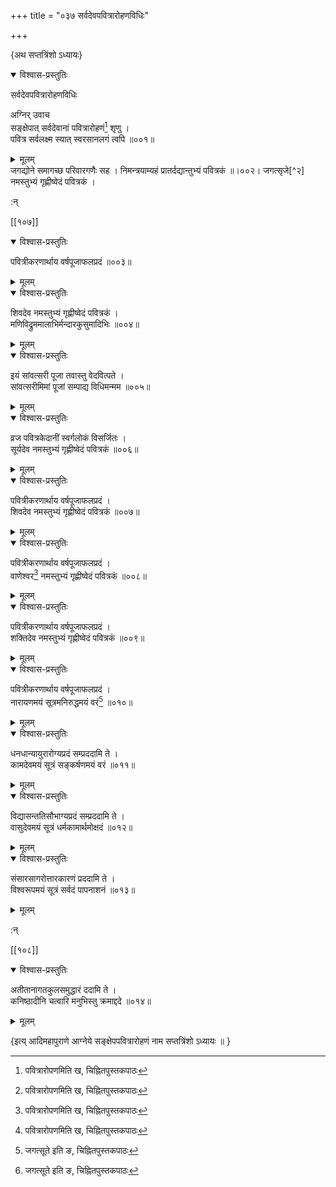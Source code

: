 +++
title = "०३७ सर्वदेवपवित्रारोहणविधिः"

+++

\{अथ सप्तत्रिंशो ऽध्यायः\}


<details open><summary>विश्वास-प्रस्तुतिः</summary>

सर्वदेवपवित्रारोहणविधिः  
    
अग्निर् उवाच  
सङ्क्षेपात् सर्वदेवानां पवित्रारोहणं[^१] शृणु   ।  
पवित्र सर्वलक्ष्म स्यात् स्वरसानलगं त्वपि ॥००१॥
</details>

<details><summary>मूलम्</summary>

सर्वदेवपवित्रारोहणविधिः  
    
अग्निर् उवाच  
सङ्क्षेपात् सर्वदेवानां पवित्रारोहणं[^१] शृणु   ।  
पवित्र सर्वलक्ष्म स्यात् स्वरसानलगं त्वपि ॥००१॥
</details>  
जगद्योने समागच्छ परिवारगणैः सह ।  
निमन्त्रयाम्यहं प्रातर्दद्यान्तुभ्यं पवित्रकं ॥।००२।  
जगत्सृजे[^२] नमस्तुभ्यं गृह्णीष्वेदं पवित्रकं   ।  
    
:न्  
    
[^१]: पवित्रारोपणमिति ख, चिह्नितपुस्तकपाठः  
    
[^२]: जगत्सूते इति ङ, चिह्नितपुस्तकपाठः  

[[१०७]]
    

<details open><summary>विश्वास-प्रस्तुतिः</summary>

पवित्रीकरणार्थाय वर्षपूजाफलप्रदं ॥००३॥
</details>

<details><summary>मूलम्</summary>

पवित्रीकरणार्थाय वर्षपूजाफलप्रदं ॥००३॥
</details>  

<details open><summary>विश्वास-प्रस्तुतिः</summary>

शिवदेव नमस्तुभ्यं गृह्णीष्वेदं पवित्रकं   ।  
मणिविद्रुममालाभिर्मन्दारकुसुमादिभिः ॥००४॥
</details>

<details><summary>मूलम्</summary>

शिवदेव नमस्तुभ्यं गृह्णीष्वेदं पवित्रकं   ।  
मणिविद्रुममालाभिर्मन्दारकुसुमादिभिः ॥००४॥
</details>  

<details open><summary>विश्वास-प्रस्तुतिः</summary>

इयं सांवत्सरी पूजा तवास्तु वेदवित्पते ।  
सांवत्सरीमिमां पूजां सम्पाद्य विधिमन्मम   ॥००५॥
</details>

<details><summary>मूलम्</summary>

इयं सांवत्सरी पूजा तवास्तु वेदवित्पते ।  
सांवत्सरीमिमां पूजां सम्पाद्य विधिमन्मम   ॥००५॥
</details>  

<details open><summary>विश्वास-प्रस्तुतिः</summary>

व्रज पवित्रकेदानीं स्वर्गलोकं विसर्जितः ।  
सूर्यदेव नमस्तुभ्यं गृह्णीष्वेदं पवित्रकं   ॥००६॥
</details>

<details><summary>मूलम्</summary>

व्रज पवित्रकेदानीं स्वर्गलोकं विसर्जितः ।  
सूर्यदेव नमस्तुभ्यं गृह्णीष्वेदं पवित्रकं   ॥००६॥
</details>  

<details open><summary>विश्वास-प्रस्तुतिः</summary>

पवित्रीकरणार्थाय वर्षपूजाफलप्रदं ।  
शिवदेव नमस्तुभ्यं गृह्णीष्वेदं पवित्रकं   ॥००७॥
</details>

<details><summary>मूलम्</summary>

पवित्रीकरणार्थाय वर्षपूजाफलप्रदं ।  
शिवदेव नमस्तुभ्यं गृह्णीष्वेदं पवित्रकं   ॥००७॥
</details>  

<details open><summary>विश्वास-प्रस्तुतिः</summary>

पवित्रीकरणार्थाय वर्षपूजाफलप्रदं ।  
वाणेश्वर[^१] नमस्तुभ्यं गृह्णीष्वेदं पवित्रकं   ॥००८॥
</details>

<details><summary>मूलम्</summary>

पवित्रीकरणार्थाय वर्षपूजाफलप्रदं ।  
वाणेश्वर[^१] नमस्तुभ्यं गृह्णीष्वेदं पवित्रकं   ॥००८॥
</details>  

<details open><summary>विश्वास-प्रस्तुतिः</summary>

पवित्रीकरणार्थाय वर्षपूजाफलप्रदं ।  
शक्तिदेव नमस्तुभ्यं गृह्णीष्वेदं पवित्रकं   ॥००९॥
</details>

<details><summary>मूलम्</summary>

पवित्रीकरणार्थाय वर्षपूजाफलप्रदं ।  
शक्तिदेव नमस्तुभ्यं गृह्णीष्वेदं पवित्रकं   ॥००९॥
</details>  

<details open><summary>विश्वास-प्रस्तुतिः</summary>

पवित्रीकरणार्थाय वर्षपूजाफलप्रदं ।  
नारायणमयं सूत्रमनिरुद्धमयं वरं[^२] ॥०१०॥
</details>

<details><summary>मूलम्</summary>

पवित्रीकरणार्थाय वर्षपूजाफलप्रदं ।  
नारायणमयं सूत्रमनिरुद्धमयं वरं[^२] ॥०१०॥
</details>  

<details open><summary>विश्वास-प्रस्तुतिः</summary>

धनधान्यायुरारोग्यप्रदं सम्प्रददामि ते ।  
कामदेवमयं सूत्रं सङ्कर्षणमयं वरं   ॥०११॥
</details>

<details><summary>मूलम्</summary>

धनधान्यायुरारोग्यप्रदं सम्प्रददामि ते ।  
कामदेवमयं सूत्रं सङ्कर्षणमयं वरं   ॥०११॥
</details>  

<details open><summary>विश्वास-प्रस्तुतिः</summary>

विद्यासन्ततिसौभाग्यप्रदं सम्प्रददामि ते ।  
वासुदेवमयं सूत्रं धर्मकामार्थमोक्षदं   ॥०१२॥
</details>

<details><summary>मूलम्</summary>

विद्यासन्ततिसौभाग्यप्रदं सम्प्रददामि ते ।  
वासुदेवमयं सूत्रं धर्मकामार्थमोक्षदं   ॥०१२॥
</details>  

<details open><summary>विश्वास-प्रस्तुतिः</summary>

संसारसागरोत्तारकारणं प्रददामि ते ।  
विश्वरूपमयं सूत्रं सर्वदं पापनाशनं   ॥०१३॥
</details>

<details><summary>मूलम्</summary>

संसारसागरोत्तारकारणं प्रददामि ते ।  
विश्वरूपमयं सूत्रं सर्वदं पापनाशनं   ॥०१३॥
</details>  
    
:न्  
    
[^१]: गणेश्वर इति ग, घ, ङ, चिह्नितपुस्तकत्रयपाठः  
    
[^२]: परमिति ङ, चिह्नितपुस्तकपाठः  

[[१०८]]
    

<details open><summary>विश्वास-प्रस्तुतिः</summary>

अतीतानागतकुलसमुद्धारं ददामि ते ।  
कनिष्ठादीनि चत्वारि मनुभिस्तु क्रमाद्ददे ॥०१४॥
</details>

<details><summary>मूलम्</summary>

अतीतानागतकुलसमुद्धारं ददामि ते ।  
कनिष्ठादीनि चत्वारि मनुभिस्तु क्रमाद्ददे ॥०१४॥
</details>  
    
\{इत्य् आदिमहापुराणे आग्नेये सङ्क्षेपपवित्रारोहणं नाम सप्तत्रिंशो ऽध्यायः ॥  }
    